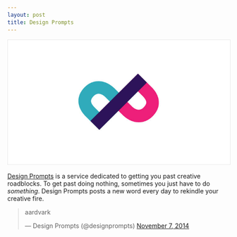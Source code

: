 ```yaml
---
layout: post
title: Design Prompts
---
```


<img class="aligncenter" style="border:1px solid #e8e8e8" src="/images/designprompts.jpg" alt="design prompts" />

[Design Prompts](http://www.twitter.com/designprompts/) is a service dedicated to getting you past creative roadblocks. To get past doing nothing, sometimes you just have to do *something*. Design Prompts posts a new word every day to rekindle your creative fire.

<blockquote class="twitter-tweet" lang="en"><p>aardvark</p>&mdash; Design Prompts (@designprompts) <a href="https://twitter.com/designprompts/status/530781871043784704">November 7, 2014</a></blockquote>

<!--<div class="button"><a href="http://www.twitter.com/designprompts/">Design Prompts →</a></div>-->